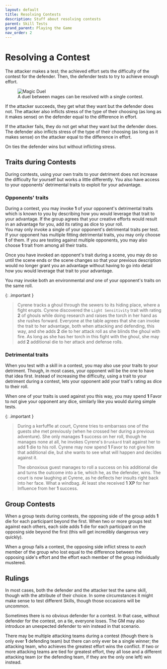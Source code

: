 ```yaml
---
layout: default
title: Resolving Contests
description: Stuff about resolving contests
parent: Skill Tests
grand_parent: Playing the Game
nav_order: 2
---
```


# Resolving a Contest

The attacker makes a test; the achieved effort sets the difficulty of the contest for the defender. Then, the defender tests to try to achieve enough effort.

<figure>
  <img src="https://3.bp.blogspot.com/-2QqI8vSa9rQ/VKQ_ANDE7OI/AAAAAAAAEC4/XMvpPVWuUSU/s1600/10580257_10153055484583135_371744883842036670_n.jpg" alt="Magic Duel">
  <figcaption>A duel between mages can be resolved with a single contest.</figcaption>
</figure>

If the attacker succeeds, they get what they want but the defender does not. The attacker also inflicts stress of the type of their choosing (as long as it makes sense) on the defender equal to the difference in effort.

If the attacker fails, they do not get what they want but the defender does. The defender also inflicts stress of the type of their choosing (as long as it makes sense) on the attacker equal to the difference in effort.

On ties the defender wins but without inflicting stress.


## Traits during Contests

During contests, using your own traits to your detriment does not increase the difficulty for yourself but works a little differently. You also have access to your opponents' detrimental traits to exploit for your advantage.

### Opponents' traits

During a contest, you may invoke **1** of your opponent's detrimental traits which is known to you by describing how you would leverage that trait to your advantage. If the group agrees that your creative efforts would result in an advantage for you, add its rating as dice to your roll.  
You may only invoke a single of your opponent's detrimental traits per test. If your opponent has multiple fitting detrimental traits, you may only choose **1** of them. If you are testing against multiple opponents, you may also choose **1** trait from among all their traits.

Once you have invoked an opponent's trait during a scene, you may do so until the scene ends or the scene changes so that your previous description would no longer grant you an advantage without having to go into detail how you would leverage that trait to your advantage.

You may invoke both an environmental _and_ one of your opponent's traits on the same roll.

{: .important }
> Cyrene tracks a ghoul through the sewers to its hiding place, where a fight erupts. Cyrene discovered the `Light Sensitivity` trait with rating **2** of ghouls while doing research and raises the torch in her hand as she rushes forward. Everyone at the table agrees that she can invoke the trait to her advantage, both when attacking and defending, this way, and she adds **2** die to her attack roll as she blinds the ghoul with fire. As long as she has her torch in this fight with the ghoul, she may add **2** additional die to her attack and defense rolls.

### Detrimental traits

When you test with a skill in a contest, you may also use your traits to your detriment. Though, in most cases, your opponent will be the one to have that idea first. Instead of increasing the difficulty, using a trait to your detriment during a contest, lets your opponent add your trait's rating as dice to their roll.

When one of your traits is used against you this way, you may spend **1** Favor to not give your opponent any dice, similarly like you would during simple tests.

{: .important }
> During a kerfuffle at court, Cyrene tries to embarrass one of the guests she met previously (when he crossed her during a previous adventure). She only manages **1** success on her roll, though he manages none at all, he invokes Cyrene's `Drunkard` trait against her to add **1** die to his roll. Cyrene may now spend **1** Favor to not give him that additional die, but she wants to see what will happen and decides against it.
>
> The obnoxious guest manages to roll a success on his additional die and turns the outcome into a tie, which he, as the defender, wins. The court is now laughing at Cyrene, as he deflects her insults right back into her face. What a windbag. At least she received **1** **XP** for her Influence from her **1** success.


## Group Contests

When a group tests during contests, the opposing side of the group adds **1** die for each participant beyond the first. When two or more groups test against each others, each side adds **1** die for each participant on the opposing side beyond the first (this will get incredibly dangerous very quickly).

When a group fails a contest, the opposing side inflict stress to _each_ member of the group who lost equal to the difference between the opposing side's effort and the effort each member of the group individually mustered.


## Rulings

In most cases, both the defender and the attacker test the same skill, though with the attribute of their choice. In some circumstances it might make sense to test different Skills, though those occasions will be uncommon.

Sometimes there is no obvious defender for a contest. In that case, without defender for the contest, on a tie, everyone loses. The GM may also introduce an unexpected defender to win instead in that scenario.

There may be multiple attacking teams during a contest (though there is only ever **1** defending team) but there can only ever be a single winner; the attacking team, who achieves the greatest effort wins the conflict. If two or more attacking teams are tied for greatest effort, they all lose and a different attacking team (or the defending team, if they are the only one left) win instead.
